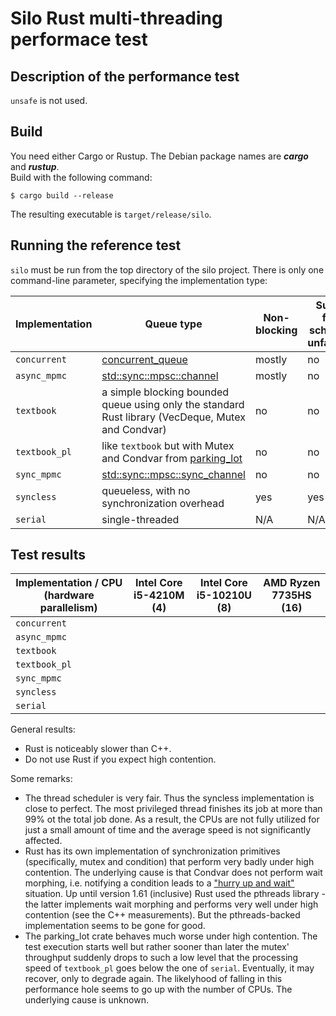 # Silo Rust multi-threading performace test

## Description of the performance test

`unsafe` is not used.

## Build

You need either Cargo or Rustup. The Debian package names are ***cargo*** and ***rustup***.  
Build with the following command:

`$ cargo build --release`

The resulting executable is `target/release/silo`.

## Running the reference test

`silo` must be run from the top directory of the silo project. There is only one command-line parameter, specifying the implementation type:

| Implementation | Queue type | Non-blocking | Suffers from scheduler unfairness |
|---|---|---|---|
| `concurrent` | [concurrent_queue](https://crates.io/crates/concurrent_queue) | mostly | no |
| `async_mpmc` | [std::sync::mpsc::channel](https://doc.rust-lang.org/std/sync/mpsc/fn.channel.html) | mostly | no |
| `textbook` | a simple blocking bounded queue using only the standard Rust library (VecDeque, Mutex and Condvar) | no | no |
| `textbook_pl` | like `textbook` but with Mutex and Condvar from [parking_lot](https://crates.io/crates/parking_lot) | no | no |
| `sync_mpmc` | [std::sync::mpsc::sync_channel](https://doc.rust-lang.org/std/sync/mpsc/fn.sync_channel.html) | no | no |
| `syncless` | queueless, with no synchronization overhead | yes | yes |
| `serial` | single-threaded | N/A | N/A |

## Test results

| Implementation / CPU (hardware parallelism) | Intel Core i5-4210M (4) | Intel Core i5-10210U (8) | AMD Ryzen 7735HS (16) |
|---|---|---|---|
| `concurrent` |  |  |  |
| `async_mpmc` |  |  |  |
| `textbook` |  |  |  |
| `textbook_pl` |  |  |  |
| `sync_mpmc` |  |  |  |
| `syncless` |  |  |  |
| `serial` |  |  |  |

General results:
- Rust is noticeably slower than C++.
- Do not use Rust if you expect high contention.

Some remarks: 
- The thread scheduler is very fair. Thus the syncless implementation is close to perfect. The most privileged thread finishes its job at more than 99% ot the total job done. As a result, the CPUs are not fully utilized for just a small amount of time and the average speed is not significantly affected.
- Rust has its own implementation of synchronization primitives (specifically, mutex and condition) that perform very badly under high contention. The underlying cause is that Condvar does not perform wait morphing, i.e. notifying a condition leads to a ["hurry up and wait"](https://en.cppreference.com/w/cpp/thread/condition_variable/notify_one) situation. Up until version 1.61 (inclusive) Rust used the pthreads library - the latter implements wait morphing and performs very well under high contention (see the C++ measurements). But the pthreads-backed implementation seems to be gone for good.
- The parking_lot crate behaves much worse under high contention. The test execution starts well but rather sooner than later the mutex' throughput suddenly drops to such a low level that the processing speed of `textbook_pl` goes below the one of `serial`. Eventually, it may recover, only to degrade again. The likelyhood of falling in this performance hole seems to go up with the number of CPUs. The underlying cause is unknown.
